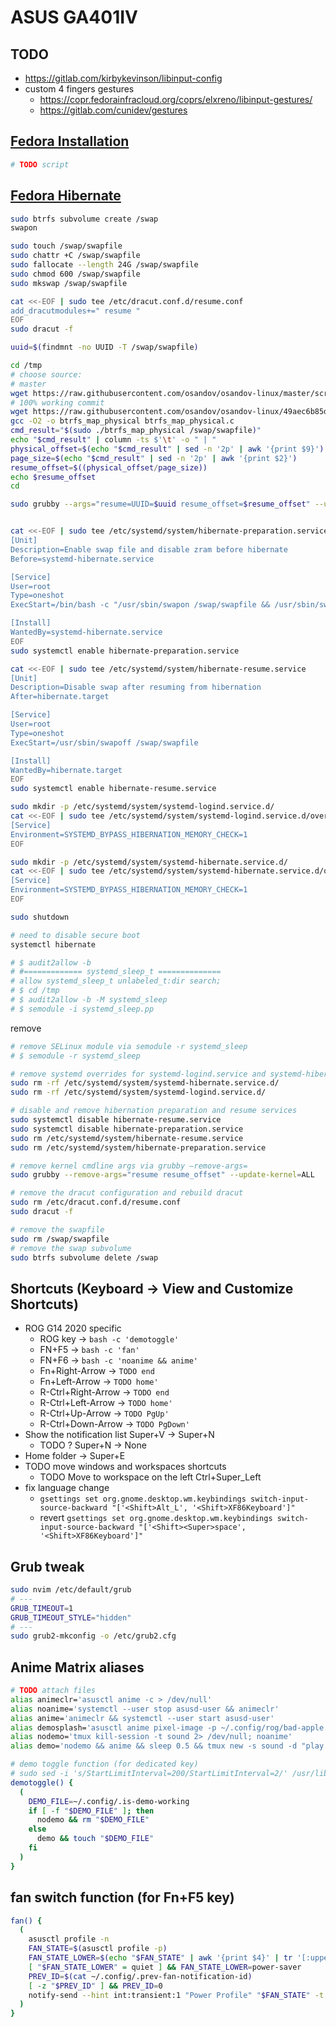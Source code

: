 # ASUS GA401IV
## TODO
- https://gitlab.com/kirbykevinson/libinput-config
- custom 4 fingers gestures
  - https://copr.fedorainfracloud.org/coprs/elxreno/libinput-gestures/
  - https://gitlab.com/cunidev/gestures
## [Fedora Installation](https://asus-linux.org/wiki/fedora-guide/)
```bash
# TODO script
```
## [Fedora Hibernate](https://fedoramagazine.org/hibernation-in-fedora-36-workstation/)
```bash
sudo btrfs subvolume create /swap
swapon

sudo touch /swap/swapfile
sudo chattr +C /swap/swapfile
sudo fallocate --length 24G /swap/swapfile
sudo chmod 600 /swap/swapfile 
sudo mkswap /swap/swapfile

cat <<-EOF | sudo tee /etc/dracut.conf.d/resume.conf
add_dracutmodules+=" resume "
EOF
sudo dracut -f

uuid=$(findmnt -no UUID -T /swap/swapfile)

cd /tmp
# choose source:
# master
wget https://raw.githubusercontent.com/osandov/osandov-linux/master/scripts/btrfs_map_physical.c
# 100% working commit
wget https://raw.githubusercontent.com/osandov/osandov-linux/49aec6b85d8457fa25b5d8f6c2afb3dd4592401a/scripts/btrfs_map_physical.c
gcc -O2 -o btrfs_map_physical btrfs_map_physical.c
cmd_result="$(sudo ./btrfs_map_physical /swap/swapfile)"
echo "$cmd_result" | column -ts $'\t' -o " | "
physical_offset=$(echo "$cmd_result" | sed -n '2p' | awk '{print $9}')
page_size=$(echo "$cmd_result" | sed -n '2p' | awk '{print $2}')
resume_offset=$((physical_offset/page_size))
echo $resume_offset
cd

sudo grubby --args="resume=UUID=$uuid resume_offset=$resume_offset" --update-kernel=ALL


cat <<-EOF | sudo tee /etc/systemd/system/hibernate-preparation.service
[Unit]
Description=Enable swap file and disable zram before hibernate
Before=systemd-hibernate.service

[Service]
User=root
Type=oneshot
ExecStart=/bin/bash -c "/usr/sbin/swapon /swap/swapfile && /usr/sbin/swapoff /dev/zram0"

[Install]
WantedBy=systemd-hibernate.service
EOF
sudo systemctl enable hibernate-preparation.service

cat <<-EOF | sudo tee /etc/systemd/system/hibernate-resume.service
[Unit]
Description=Disable swap after resuming from hibernation
After=hibernate.target

[Service]
User=root
Type=oneshot
ExecStart=/usr/sbin/swapoff /swap/swapfile

[Install]
WantedBy=hibernate.target
EOF
sudo systemctl enable hibernate-resume.service

sudo mkdir -p /etc/systemd/system/systemd-logind.service.d/
cat <<-EOF | sudo tee /etc/systemd/system/systemd-logind.service.d/override.conf
[Service]
Environment=SYSTEMD_BYPASS_HIBERNATION_MEMORY_CHECK=1
EOF

sudo mkdir -p /etc/systemd/system/systemd-hibernate.service.d/
cat <<-EOF | sudo tee /etc/systemd/system/systemd-hibernate.service.d/override.conf
[Service]
Environment=SYSTEMD_BYPASS_HIBERNATION_MEMORY_CHECK=1
EOF

sudo shutdown

# need to disable secure boot
systemctl hibernate

# $ audit2allow -b
# #============= systemd_sleep_t ==============
# allow systemd_sleep_t unlabeled_t:dir search;
# $ cd /tmp
# $ audit2allow -b -M systemd_sleep
# $ semodule -i systemd_sleep.pp
```

remove
```bash
# remove SELinux module via semodule -r systemd_sleep
# $ semodule -r systemd_sleep

# remove systemd overrides for systemd-logind.service and systemd-hibernation.service
sudo rm -rf /etc/systemd/system/systemd-hibernate.service.d/
sudo rm -rf /etc/systemd/system/systemd-logind.service.d/

# disable and remove hibernation preparation and resume services
sudo systemctl disable hibernate-resume.service
sudo systemctl disable hibernate-preparation.service
sudo rm /etc/systemd/system/hibernate-resume.service
sudo rm /etc/systemd/system/hibernate-preparation.service

# remove kernel cmdline args via grubby –remove-args=
sudo grubby --remove-args="resume resume_offset" --update-kernel=ALL

# remove the dracut configuration and rebuild dracut
sudo rm /etc/dracut.conf.d/resume.conf
sudo dracut -f

# remove the swapfile
sudo rm /swap/swapfile
# remove the swap subvolume
sudo btrfs subvolume delete /swap
```
## Shortcuts (Keyboard -> View and Customize Shortcuts)
- ROG G14 2020 specific
  - ROG key -> `bash -c 'demotoggle'`
  - FN+F5 -> `bash -c 'fan'`
  - FN+F6 -> `bash -c 'noanime && anime'`
  - Fn+Right-Arrow -> `TODO end`
  - Fn+Left-Arrow -> `TODO home'`
  - R-Ctrl+Right-Arrow -> `TODO end`
  - R-Ctrl+Left-Arrow -> `TODO home'`
  - R-Ctrl+Up-Arrow -> `TODO PgUp'`
  - R-Ctrl+Down-Arrow -> `TODO PgDown'`
- Show the notification list Super+V -> Super+N
  - TODO ? Super+N -> None
- Home folder -> Super+E
- TODO move windows and workspaces shortcuts
  - TODO Move to workspace on the left Ctrl+Super_Left
- fix language change
  - `gsettings set org.gnome.desktop.wm.keybindings switch-input-source-backward "['<Shift>Alt_L', '<Shift>XF86Keyboard']"`
  - revert `gsettings set org.gnome.desktop.wm.keybindings switch-input-source-backward "['<Shift><Super>space', '<Shift>XF86Keyboard']"`
## Grub tweak
```bash
sudo nvim /etc/default/grub
# ---
GRUB_TIMEOUT=1
GRUB_TIMEOUT_STYLE="hidden"
# ---
sudo grub2-mkconfig -o /etc/grub2.cfg
```
## Anime Matrix aliases
```bash
# TODO attach files
alias animeclr='asusctl anime -c > /dev/null'
alias noanime='systemctl --user stop asusd-user && animeclr'
alias anime='animeclr && systemctl --user start asusd-user'
alias demosplash='asusctl anime pixel-image -p ~/.config/rog/bad-apple.png'
alias nodemo='tmux kill-session -t sound 2> /dev/null; noanime'
alias demo='nodemo && anime && sleep 0.5 && tmux new -s sound -d "play ~/Music/bad-apple.mp3 repeat -"'

# demo toggle function (for dedicated key)
# sudo sed -i 's/StartLimitInterval=200/StartLimitInterval=2/' /usr/lib/systemd/user/asusd-user.service && systemctl --user daemon-reload
demotoggle() {
  (
    DEMO_FILE=~/.config/.is-demo-working 
    if [ -f "$DEMO_FILE" ]; then
      nodemo && rm "$DEMO_FILE"
    else
      demo && touch "$DEMO_FILE"
    fi
  )
}
```
## fan switch function (for Fn+F5 key)
```bash
fan() {
  (
    asusctl profile -n
    FAN_STATE=$(asusctl profile -p)
    FAN_STATE_LOWER=$(echo "$FAN_STATE" | awk '{print $4}' | tr '[:upper:]' '[:lower:]')
    [ "$FAN_STATE_LOWER" = quiet ] && FAN_STATE_LOWER=power-saver
    PREV_ID=$(cat ~/.config/.prev-fan-notification-id)
    [ -z "$PREV_ID" ] && PREV_ID=0
    notify-send --hint int:transient:1 "Power Profile" "$FAN_STATE" -t 1 -i power-profile-"$FAN_STATE_LOWER" -p -r "$PREV_ID" > ~/.config/.prev-fan-notification-id
  )
}
```
